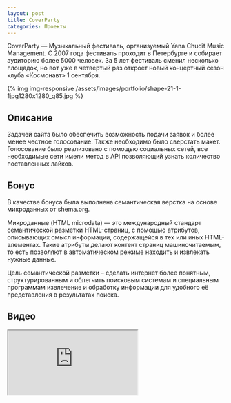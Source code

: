 ```yaml
---
layout: post
title: CoverParty
categories: Проекты
---
```


CoverParty — Музыкальный фестиваль, организуемый Yana Chudit Music Management. С 2007 года фестиваль проходит в Петербурге и собирает аудиторию более 5000 человек. За 5 лет фестиваль сменил несколько площадок, но вот уже в четвертый раз откроет новый концертный сезон клуба «Космонавт» 1 сентября.

<!--more-->

{% img img-responsive /assets/images/portfolio/shape-21-1-1jpg1280x1280_q85.jpg %}

## Описание
Задачей сайта было обеспечить возможность подачи заявок и более менее честное голосование. Также необходимо было сверстать макет. Голосование было реализовано с помощью социальных сетей, все необходимые сети имели метод в API позволяющий узнать количество поставленных лайков.

## Бонус
В качестве бонуса была выполнена семантическая верстка на основе микроданных от shema.org.

Микроданные (HTML microdata) — это международный стандарт семантической разметки HTML-страниц, с помощью атрибутов, описывающих смысл информации, содержащейся в тех или иных HTML-элементах. Такие атрибуты делают контент страниц машиночитаемым, то есть позволяют в автоматическом режиме находить и извлекать нужные данные.

Цель семантической разметки – сделать интернет более понятным, структурированным и облегчить поисковым системам и специальным программам извлечение и обработку информации для удобного её представления в результатах поиска.

## Видео


<div class="embed-responsive embed-responsive-4by3">
  <iframe class="embed-responsive-item" src="http://www.screenr.com/embed/9Ol7"></iframe>
</div>
